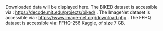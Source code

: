 Downloaded data will be displayed here.
The BIKED dataset is accessible via : https://decode.mit.edu/projects/biked/ . 
The ImageNet dataset is accessible via : https://www.image-net.org/download.php .
The FFHQ dataset is accessible via: FFHQ-256 Kaggle, of size 7 GB.
